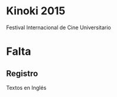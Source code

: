 # Kinoki 2015

Festival Internacional de Cine Universitario

# Falta

## Registro
Textos en Inglés

